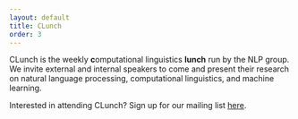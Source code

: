 ```yaml
---
layout: default
title: CLunch
order: 3
---
```

CLunch is the weekly <b>c</b>omputational linguistics <b>lunch</b> run by the NLP group.
We invite external and internal speakers to come and present their research on natural language processing, computational linguistics, and machine learning.

Interested in attending CLunch? Sign up for our mailing list <a href="http://lists.seas.upenn.edu/mailman/listinfo/clunch">here</a>.
